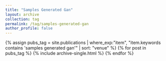 ```yaml
---
title: "Samples Generated Gan"
layout: archive
collection: tag
permalink: /tag/samples-generated-gan
author_profile: false
---
```


{% assign pubs_tag = site.publications | where_exp:"item", "item.keywords contains 'samples generated gan'" | sort: "venue" %}
{% for post in pubs_tag %}
  {% include archive-single.html %}
{% endfor %}